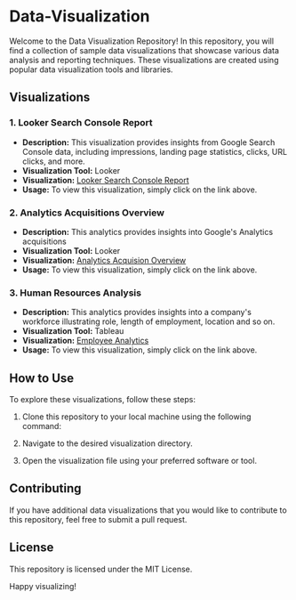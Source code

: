 # Data-Visualization

Welcome to the Data Visualization Repository! In this repository, you will find a collection of sample data visualizations that showcase various data analysis and reporting techniques. These visualizations are created using popular data visualization tools and libraries.

## Visualizations

### 1. Looker Search Console Report

- **Description:** This visualization provides insights from Google Search Console data, including impressions, landing page statistics, clicks, URL clicks, and more.
- **Visualization Tool:** Looker
- **Visualization:** [Looker Search Console Report](https://lookerstudio.google.com/reporting/d94d866f-fa7d-466f-a619-785cf7ffa0db)
- **Usage:** To view this visualization, simply click on the link above.

### 2. Analytics Acquisitions Overview

- **Description:** This analytics provides insights into Google's Analytics acquisitions
- **Visualization Tool:** Looker
- **Visualization:** [Analytics Acquision Overview](https://lookerstudio.google.com/u/0/reporting/5124798c-e474-4257-84e2-ed833f85ab90/page/nXDGB)
- **Usage:** To view this visualization, simply click on the link above.

### 3. Human Resources Analysis

- **Description:** This analytics provides insights into a company's workforce illustrating role, length of employment, location and so on. 
- **Visualization Tool:** Tableau
- **Visualization:** [Employee Analytics](https://public.tableau.com/app/profile/gbenga.ladapo/viz/HumanResourcesAnalysis_16945403487400/HRExecutiveSummary#1)
- **Usage:** To view this visualization, simply click on the link above.

## How to Use

To explore these visualizations, follow these steps:

1. Clone this repository to your local machine using the following command:

2. Navigate to the desired visualization directory.


3. Open the visualization file using your preferred software or tool.

## Contributing

If you have additional data visualizations that you would like to contribute to this repository, feel free to submit a pull request. 

## License

This repository is licensed under the MIT License. 

Happy visualizing!
